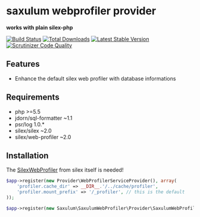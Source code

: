 saxulum webprofiler provider
===========================

**works with plain silex-php**

[![Build Status](https://api.travis-ci.org/saxulum/saxulum-webprofiler-provider.png?branch=master)](https://travis-ci.org/saxulum/saxulum-webprofiler-provider)
[![Total Downloads](https://poser.pugx.org/saxulum/saxulum-webprofiler-provider/downloads.png)](https://packagist.org/packages/saxulum/saxulum-webprofiler-provider)
[![Latest Stable Version](https://poser.pugx.org/saxulum/saxulum-webprofiler-provider/v/stable.png)](https://packagist.org/packages/saxulum/saxulum-webprofiler-provider)
[![Scrutinizer Code Quality](https://scrutinizer-ci.com/g/saxulum/saxulum-webprofiler-provider/badges/quality-score.png?s=4e315f6511ecfa00815ac2fe232f6117823b7699)](https://scrutinizer-ci.com/g/saxulum/saxulum-webprofiler-provider/)

Features
--------

* Enhance the default silex web profiler with database informations

Requirements
------------

* php >=5.5
* jdorn/sql-formatter ~1.1
* psr/log 1.0.*
* silex/silex ~2.0
* silex/web-profiler ~2.0


Installation
------------

The [SilexWebProfiler][1] from silex itself is needed!

```php
$app->register(new Provider\WebProfilerServiceProvider(), array(
    'profiler.cache_dir' => __DIR__.'/../cache/profiler',
    'profiler.mount_prefix' => '/_profiler', // this is the default
));
```

```php
$app->register(new Saxulum\SaxulumWebProfiler\Provider\SaxulumWebProfilerProvider());
```

[1]: https://github.com/silexphp/Silex-WebProfiler
